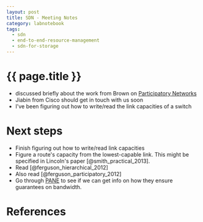 ```yaml
---
layout: post
title: SDN - Meeting Notes
category: labnotebook
tags:
  - sdn
  - end-to-end-resource-management
  - sdn-for-storage
---
```


# {{ page.title }}

  - discussed briefly about the work from Brown on [Participatory 
    Networks](http://pane.cs.brown.edu/)
  - Jiabin from Cisco should get in touch with us soon
  - I've been figuring out how to write/read the link capacities of a switch

# Next steps

  - Finish figuring out how to write/read link capacities
  - Figure a route's capacity from the lowest-capable link. This might be specified in Lincoln's 
    paper [@smith_practical_2013].
  - Read [@ferguson_hierarchical_2012]
  - Also read [@ferguson_participatory_2012]
  - Go through [PANE](https://github.com/brownsys/pane) to see if we can get info on how they ensure 
    guarantees on bandwidth.

# References
